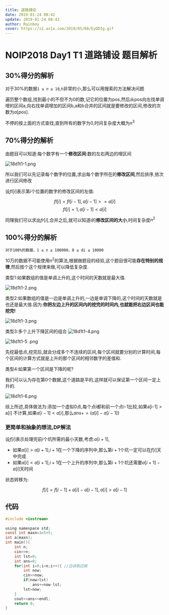 ```yaml
---
title: 道路铺设
date: 2019-01-24 08:42
update: 2019-01-24 08:42
author: Rainboy
cover: https://s2.ax1x.com/2019/05/08/EyODIg.gif
---
```


# NOIP2018 Day1 T1 道路铺设 题目解析

## 30%得分的解析

对于30%的数据`1 ≤ 𝑛 ≤ 10`,n非常的小,那么可以用搜索的方法解决问题

遍历整个数组,找到最小的不但不为0的数,记它的位置为pos,然后从pos向左找单调增的区间a,向右找单调增加的区间b,a和b合并的区间就是要修改的区间,修改的次数为$a[pos]$.

不停的按上面的方式查找,直到所有的数字为0,时间复杂度大概为$n^3$

## 70%得分的解析

由题目可以知道:每个数字有一个**修改区间**:数的左右两边的增区间

![18d1t1-1.png](https://i.loli.net/2018/12/21/5c1c7626789a7.png)

所以我们可以先记录每个数字的位置,求出每个数字所在的**修改区间**,然后排序,依次进行区间修改

设$fl[i]$表示第$i$个位置的数字的修改区间的左值:

$$fl[i] = fl[i-1],a[i-1] >= a[i]$$
$$fl[i] = 1,a[i-1] < a[i]$$

同理我们可以求出$fr[i]$,合并之后,就可以知道i的**修改区间的大小**,时间复杂度$n^2$


## 100%得分的解析

```
对于100%的数据，1 ≤ 𝑛 ≤ 100000，0 ≤ di ≤ 10000 
```

10万的数据不可能使用$n^2$的算法,根据做题目的经验,这个题目很可能**存在特别的规律**,然后按个这个规律来做,可以降低复杂度.


类型1:如果数组的值是单调上升的,这个时间的天数就是最大值.

![18d1t1-2.png](https://i.loli.net/2018/12/21/5c1c7626899f3.png)

类型2:如果数组的值是一边是单调上升的,一边是单调下降的,这个时间的天数就是也还是最大值.因为:**你把左边上升的区间内的挖完的时间内,也就能把右边区间也能挖完!**

![18d1t1-3.png](https://i.loli.net/2018/12/21/5c1c7626919ba.png)

类型3:多个上升下降区间的组合
![18d1t1-4.png](https://i.loli.net/2018/12/21/5c1c76269e436.png)

![18d1t1-5 .png](https://i.loli.net/2018/12/21/5c1c76267d9fd.png)

先挖最低点,挖完后,就会分成多个不连续的区间,每个区间就要分别的计算时间,每个区间的计算方式就是上升的那个区间的相邻数字的差值和.

类型4:如果第一个区间是下降的呢?

我们可以认为存在第0个数据,这个道路是平的,这样就可以保证第一个区间一定上升的.

![18d1t1-6.png](https://i.loli.net/2018/12/21/5c1c76266b94b.png)

综上所述,具体做法为:添加一个虚拟0点,每个点i都和前一个点i-1比较,如果a[i-1] > a[i] 不计算,如果$a[i-1] <a[i]$,那么$ans += (a[i]- a[i-1])$


### 更简单和抽象的想法,DP解法

设$f[i]$表示处理完前$i$个坑所需的最小天数,考虑:$a[i+1]$,

- 如果$a[i] > a[i+1]$,$i+1$在一个下降的序列中,那么第$i+1$个坑一定可以在$f[i]$天中完成
- 如果$a[i] < a[i+1]$,$i+1$在一个上升的序列中,那么第$i+1$个坑还需要$a[i+1]-a[i]$天时间

状态转移为:

$$f[i] = f[i-1] + a[i]-a[i-1],a[i] > a[i-1]$$

## 代码

```c
#include <iostream>
 
using namespace std;
const int maxn=1e5+5;
int a[maxn];
int main(){
    int n;
    cin>>n;
    int lst=0;
    int ans=0;
    for(int i=0;i<n;i++){ //边读取边做
        int now;
        cin>>now;
        if(now>lst)
            ans+=now-lst;
        lst=now;
    }
    cout<<ans<<endl;
    return 0;
}
```

